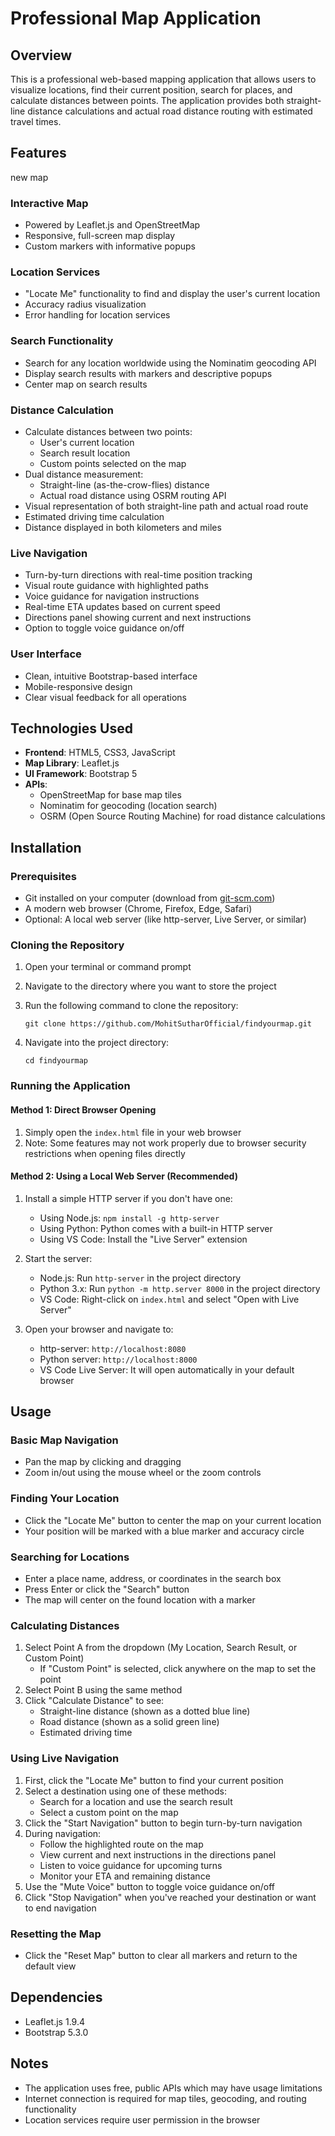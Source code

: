 # Professional Map Application

## Overview
This is a professional web-based mapping application that allows users to visualize locations, find their current position, search for places, and calculate distances between points. The application provides both straight-line distance calculations and actual road distance routing with estimated travel times.

## Features
new map

### Interactive Map
- Powered by Leaflet.js and OpenStreetMap
- Responsive, full-screen map display
- Custom markers with informative popups

### Location Services
- "Locate Me" functionality to find and display the user's current location
- Accuracy radius visualization
- Error handling for location services

### Search Functionality
- Search for any location worldwide using the Nominatim geocoding API
- Display search results with markers and descriptive popups
- Center map on search results

### Distance Calculation
- Calculate distances between two points:
  - User's current location
  - Search result location
  - Custom points selected on the map
- Dual distance measurement:
  - Straight-line (as-the-crow-flies) distance
  - Actual road distance using OSRM routing API
- Visual representation of both straight-line path and actual road route
- Estimated driving time calculation
- Distance displayed in both kilometers and miles

### Live Navigation
- Turn-by-turn directions with real-time position tracking
- Visual route guidance with highlighted paths
- Voice guidance for navigation instructions
- Real-time ETA updates based on current speed
- Directions panel showing current and next instructions
- Option to toggle voice guidance on/off

### User Interface
- Clean, intuitive Bootstrap-based interface
- Mobile-responsive design
- Clear visual feedback for all operations

## Technologies Used

- **Frontend**: HTML5, CSS3, JavaScript
- **Map Library**: Leaflet.js
- **UI Framework**: Bootstrap 5
- **APIs**:
  - OpenStreetMap for base map tiles
  - Nominatim for geocoding (location search)
  - OSRM (Open Source Routing Machine) for road distance calculations

## Installation

### Prerequisites
- Git installed on your computer (download from [git-scm.com](https://github.com/MohitSutharOfficial/findyourmap.git))
- A modern web browser (Chrome, Firefox, Edge, Safari)
- Optional: A local web server (like http-server, Live Server, or similar)

### Cloning the Repository
1. Open your terminal or command prompt
2. Navigate to the directory where you want to store the project
3. Run the following command to clone the repository:
   ```
   git clone https://github.com/MohitSutharOfficial/findyourmap.git
   ```
  
4. Navigate into the project directory:
   ```
   cd findyourmap
   ```

### Running the Application

#### Method 1: Direct Browser Opening
1. Simply open the `index.html` file in your web browser
2. Note: Some features may not work properly due to browser security restrictions when opening files directly

#### Method 2: Using a Local Web Server (Recommended)
1. Install a simple HTTP server if you don't have one:
   - Using Node.js: `npm install -g http-server`
   - Using Python: Python comes with a built-in HTTP server
   - Using VS Code: Install the "Live Server" extension

2. Start the server:
   - Node.js: Run `http-server` in the project directory
   - Python 3.x: Run `python -m http.server 8000` in the project directory
   - VS Code: Right-click on `index.html` and select "Open with Live Server"

3. Open your browser and navigate to:
   - http-server: `http://localhost:8080`
   - Python server: `http://localhost:8000`
   - VS Code Live Server: It will open automatically in your default browser

## Usage

### Basic Map Navigation
- Pan the map by clicking and dragging
- Zoom in/out using the mouse wheel or the zoom controls

### Finding Your Location
- Click the "Locate Me" button to center the map on your current location
- Your position will be marked with a blue marker and accuracy circle

### Searching for Locations
- Enter a place name, address, or coordinates in the search box
- Press Enter or click the "Search" button
- The map will center on the found location with a marker

### Calculating Distances
1. Select Point A from the dropdown (My Location, Search Result, or Custom Point)
   - If "Custom Point" is selected, click anywhere on the map to set the point
2. Select Point B using the same method
3. Click "Calculate Distance" to see:
   - Straight-line distance (shown as a dotted blue line)
   - Road distance (shown as a solid green line)
   - Estimated driving time

### Using Live Navigation
1. First, click the "Locate Me" button to find your current position
2. Select a destination using one of these methods:
   - Search for a location and use the search result
   - Select a custom point on the map
3. Click the "Start Navigation" button to begin turn-by-turn navigation
4. During navigation:
   - Follow the highlighted route on the map
   - View current and next instructions in the directions panel
   - Listen to voice guidance for upcoming turns
   - Monitor your ETA and remaining distance
5. Use the "Mute Voice" button to toggle voice guidance on/off
6. Click "Stop Navigation" when you've reached your destination or want to end navigation

### Resetting the Map
- Click the "Reset Map" button to clear all markers and return to the default view

## Dependencies

- Leaflet.js 1.9.4
- Bootstrap 5.3.0

## Notes

- The application uses free, public APIs which may have usage limitations
- Internet connection is required for map tiles, geocoding, and routing functionality
- Location services require user permission in the browser